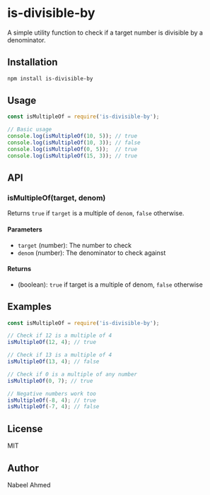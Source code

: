 # is-divisible-by

A simple utility function to check if a target number is divisible by a denominator.

## Installation

```bash
npm install is-divisible-by
```

## Usage

```javascript
const isMultipleOf = require('is-divisible-by');

// Basic usage
console.log(isMultipleOf(10, 5)); // true
console.log(isMultipleOf(10, 3)); // false
console.log(isMultipleOf(0, 5));  // true
console.log(isMultipleOf(15, 3)); // true
```

## API

### isMultipleOf(target, denom)

Returns `true` if `target` is a multiple of `denom`, `false` otherwise.

#### Parameters

- `target` (number): The number to check
- `denom` (number): The denominator to check against

#### Returns

- (boolean): `true` if target is a multiple of denom, `false` otherwise

## Examples

```javascript
const isMultipleOf = require('is-divisible-by');

// Check if 12 is a multiple of 4
isMultipleOf(12, 4); // true

// Check if 13 is a multiple of 4
isMultipleOf(13, 4); // false

// Check if 0 is a multiple of any number
isMultipleOf(0, 7); // true

// Negative numbers work too
isMultipleOf(-8, 4); // true
isMultipleOf(-7, 4); // false
```

## License

MIT

## Author

Nabeel Ahmed